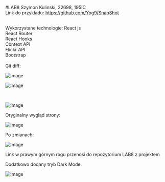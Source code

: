 #LAB8
Szymon Kulinski, 22698, 195IC
<br>
Link do przykładu: https://github.com/Yog9/SnapShot

<br>
Wykorzystane technologie:
React js
<br>
React Router
<br>
React Hooks
<br>
Context API
<br>
Flickr API
<br>
Bootstrap
<br>
<br>
Git diff:
<br>

![image](https://user-images.githubusercontent.com/56955430/150372625-5f187ac0-b2d2-45e2-af61-2549bf384af0.png)
<br>

![image](https://user-images.githubusercontent.com/56955430/150372726-1bb879a5-12d0-4ddd-8ee4-fc40e531cc52.png)

<br>

![image](https://user-images.githubusercontent.com/56955430/150372880-ad686e4f-2511-4177-9e59-ef8cbe605359.png)
<br>

Oryginalny wygląd strony:
<br>

![image](https://user-images.githubusercontent.com/56955430/150373561-174e3064-abb4-4515-a8f4-60d52d6c6a15.png)
<br>

Po zmianach:
<br>

![image](https://user-images.githubusercontent.com/56955430/150374462-5c3885f5-51a8-4b50-b62d-f124a2f1ea63.png)
<br>

Link w prawym górnym rogu przenosi do repozytorium LAB8 z projektem
<br>

Dodatkowo dodany tryb Dark Mode:
<br>

![image](https://user-images.githubusercontent.com/56955430/150376029-504ee2d0-21e1-4106-8dd2-cb83a7f38d58.png)
<br>

<br>

<br>

